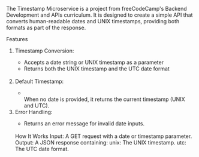 <p>The Timestamp Microservice is a project from freeCodeCamp's Backend Development and APIs curriculum. It is designed to create a simple API that converts human-readable dates and UNIX timestamps, providing both formats as part of the response.</p>
<div>Features</div>
<ol>
<li>Timestamp Conversion:</li>

<ul>
<li>Accepts a date string or UNIX timestamp as a parameter</li>
<li>Returns both the UNIX timestamp and the UTC date format</li>
</ul>
<br>

<li>Default Timestamp:</li>
<ul>
<li></li>When no date is provided, it returns the current timestamp (UNIX and UTC).</li>
</ul>

<li>Error Handling:</li>
<ul>
 <li>Returns an error message for invalid date inputs.</li>
</ul
</ol>
  <br>
How It Works
Input: A GET request with a date or timestamp parameter.
Output: A JSON response containing:
unix: The UNIX timestamp.
utc: The UTC date format.

